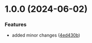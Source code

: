 # 1.0.0 (2024-06-02)


### Features

* added minor changes ([4ed430b](https://github.com/devKirkCartano/release/commit/4ed430b4a3adea73b87c8ef26b0399cbf0c89249))
